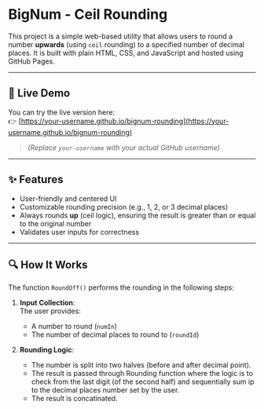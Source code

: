 # BigNum - Ceil Rounding

This project is a simple web-based utility that allows users to round a number **upwards** (using `ceil` rounding) to a specified number of decimal places. It is built with plain HTML, CSS, and JavaScript and hosted using GitHub Pages.

---

## 🚀 Live Demo

You can try the live version here:  
👉 [https://your-username.github.io/bignum-rounding](https://your-username.github.io/bignum-rounding)

> *(Replace `your-username` with your actual GitHub username)*

---

## ✨ Features

- User-friendly and centered UI
- Customizable rounding precision (e.g., 1, 2, or 3 decimal places)
- Always rounds **up** (ceil logic), ensuring the result is greater than or equal to the original number
- Validates user inputs for correctness

---

## 🔍 How It Works

The function `RoundOff()` performs the rounding in the following steps:

1. **Input Collection**:  
   The user provides:
   - A number to round (`numIn`)
   - The number of decimal places to round to (`roundId`)

2. **Rounding Logic**:
   - The number is split into two halves (before and after decimal point).
   - The result is passed through Rounding function where the logic is to check from the last digit (of the second half) and sequentially sum ip to the decimal places number set by the user.
   - The result is concatinated.
